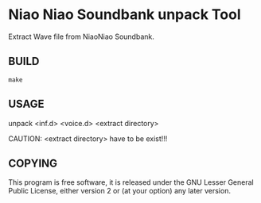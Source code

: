Niao Niao Soundbank unpack Tool
=====================

Extract Wave file from NiaoNiao Soundbank.

BUILD
-------
`make`

USAGE
-------

unpack \<inf.d\> \<voice.d\> \<extract directory\>

CAUTION: \<extract directory\> have to be exist!!!


COPYING
-------
This program is free software, it is released under the GNU Lesser General Public License, either version 2 or (at your
option) any later version.

